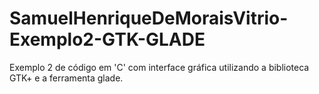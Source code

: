# SamuelHenriqueDeMoraisVitrio-Exemplo2-GTK-GLADE
Exemplo 2 de código em 'C' com interface gráfica utilizando a biblioteca GTK+ e a ferramenta glade.
